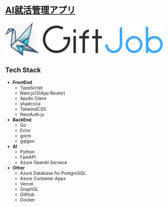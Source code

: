 # [AI就活管理アプリ](https://giftjob-frontend.vercel.app/)

![GiftJob](https://github.com/R1013-T/giftjob-frontend/blob/9da7e7c741a2bd04325b284ffcf97e27268a9b7b/public/giftjob_logo.png?raw=true)

## Tech Stack

- **FrontEnd**
  - TypeScript
  - Next.js13(App Router)
  - Apollo Client
  - shadcn/ui
  - TailwindCSS
  - NextAuth.js
- **BackEnd**
  - Go
  - Echo
  - gorm
  - gqlgen
- **AI**
  - Python
  - FastAPI
  - Azure OpenAI Servece
- **Other**
  - Azure Database for PostgreSQL
  - Azure Container Apps
  - Vercel
  - GraphQL
  - GitHub
  - Docker
